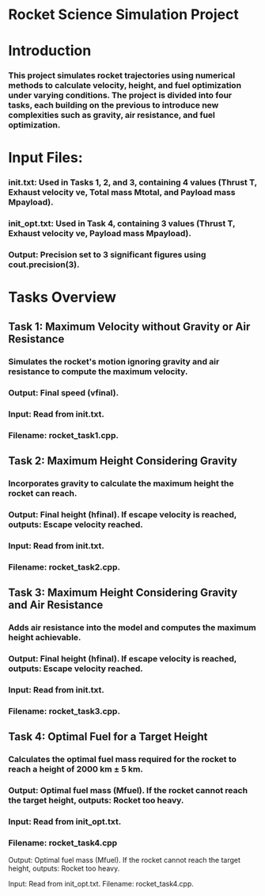 # Rocket Science Simulation Project

# Introduction
### This project simulates rocket trajectories using numerical methods to calculate velocity, height, and fuel optimization under varying conditions. The project is divided into four tasks, each building on the previous to introduce new complexities such as gravity, air resistance, and fuel optimization.

# Input Files:
### init.txt: Used in Tasks 1, 2, and 3, containing 4 values (Thrust T, Exhaust velocity ve, Total mass Mtotal, and Payload mass Mpayload).
### init_opt.txt: Used in Task 4, containing 3 values (Thrust T, Exhaust velocity ve, Payload mass Mpayload).
### Output: Precision set to 3 significant figures using cout.precision(3).

# Tasks Overview
## Task 1: Maximum Velocity without Gravity or Air Resistance
### Simulates the rocket's motion ignoring gravity and air resistance to compute the maximum velocity.
### Output: Final speed (vfinal).
### Input: Read from init.txt.
### Filename: rocket_task1.cpp.

## Task 2: Maximum Height Considering Gravity
### Incorporates gravity to calculate the maximum height the rocket can reach.
### Output: Final height (hfinal). If escape velocity is reached, outputs: Escape velocity reached.
### Input: Read from init.txt.
### Filename: rocket_task2.cpp.

## Task 3: Maximum Height Considering Gravity and Air Resistance
### Adds air resistance into the model and computes the maximum height achievable.
### Output: Final height (hfinal). If escape velocity is reached, outputs: Escape velocity reached.
### Input: Read from init.txt.
### Filename: rocket_task3.cpp.

## Task 4: Optimal Fuel for a Target Height
### Calculates the optimal fuel mass required for the rocket to reach a height of 2000 km ± 5 km.
### Output: Optimal fuel mass (Mfuel). If the rocket cannot reach the target height, outputs: Rocket too heavy.
### Input: Read from init_opt.txt.
### Filename: rocket_task4.cpp

Output: Optimal fuel mass (Mfuel). If the rocket cannot reach the target height, outputs: Rocket too heavy.

Input: Read from init_opt.txt.
Filename: rocket_task4.cpp.


